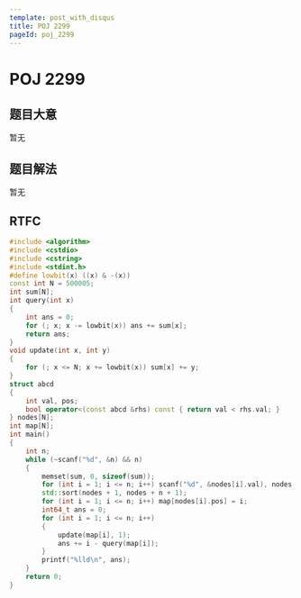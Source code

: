 ```yaml
---
template: post_with_disqus
title: POJ 2299
pageId: poj_2299
---
```


# POJ 2299
<span id="poem"></span><script>$(function(){$.ajax('/api/poem?rnd='+Date.now()+Math.random()).done(function(data){$('#poem').text(data);});});</script>
## 题目大意
暂无

## 题目解法
暂无

## RTFC

```cpp
#include <algorithm>
#include <cstdio>
#include <cstring>
#include <stdint.h>
#define lowbit(x) ((x) & -(x))
const int N = 500005;
int sum[N];
int query(int x)
{
    int ans = 0;
    for (; x; x -= lowbit(x)) ans += sum[x];
    return ans;
}
void update(int x, int y)
{
    for (; x <= N; x += lowbit(x)) sum[x] += y;
}
struct abcd
{
    int val, pos;
    bool operator<(const abcd &rhs) const { return val < rhs.val; }
} nodes[N];
int map[N];
int main()
{
    int n;
    while (~scanf("%d", &n) && n)
    {
        memset(sum, 0, sizeof(sum));
        for (int i = 1; i <= n; i++) scanf("%d", &nodes[i].val), nodes[i].pos = i;
        std::sort(nodes + 1, nodes + n + 1);
        for (int i = 1; i <= n; i++) map[nodes[i].pos] = i;
        int64_t ans = 0;
        for (int i = 1; i <= n; i++)
        {
            update(map[i], 1);
            ans += i - query(map[i]);
        }
        printf("%lld\n", ans);
    }
    return 0;
}
```
<div id="__comment"></div>
